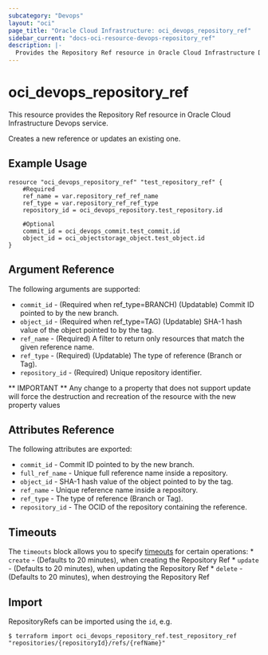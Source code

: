 ```yaml
---
subcategory: "Devops"
layout: "oci"
page_title: "Oracle Cloud Infrastructure: oci_devops_repository_ref"
sidebar_current: "docs-oci-resource-devops-repository_ref"
description: |-
  Provides the Repository Ref resource in Oracle Cloud Infrastructure Devops service
---
```


# oci_devops_repository_ref
This resource provides the Repository Ref resource in Oracle Cloud Infrastructure Devops service.

Creates a new reference or updates an existing one.


## Example Usage

```hcl
resource "oci_devops_repository_ref" "test_repository_ref" {
	#Required
	ref_name = var.repository_ref_ref_name
	ref_type = var.repository_ref_ref_type
	repository_id = oci_devops_repository.test_repository.id

	#Optional
	commit_id = oci_devops_commit.test_commit.id
	object_id = oci_objectstorage_object.test_object.id
}
```

## Argument Reference

The following arguments are supported:

* `commit_id` - (Required when ref_type=BRANCH) (Updatable) Commit ID pointed to by the new branch.
* `object_id` - (Required when ref_type=TAG) (Updatable) SHA-1 hash value of the object pointed to by the tag.
* `ref_name` - (Required) A filter to return only resources that match the given reference name.
* `ref_type` - (Required) (Updatable) The type of reference (Branch or Tag).
* `repository_id` - (Required) Unique repository identifier.


** IMPORTANT **
Any change to a property that does not support update will force the destruction and recreation of the resource with the new property values

## Attributes Reference

The following attributes are exported:

* `commit_id` - Commit ID pointed to by the new branch.
* `full_ref_name` - Unique full reference name inside a repository.
* `object_id` - SHA-1 hash value of the object pointed to by the tag.
* `ref_name` - Unique reference name inside a repository.
* `ref_type` - The type of reference (Branch or Tag).
* `repository_id` - The OCID of the repository containing the reference.

## Timeouts

The `timeouts` block allows you to specify [timeouts](https://registry.terraform.io/providers/hashicorp/oci/latest/docs/guides/changing_timeouts) for certain operations:
	* `create` - (Defaults to 20 minutes), when creating the Repository Ref
	* `update` - (Defaults to 20 minutes), when updating the Repository Ref
	* `delete` - (Defaults to 20 minutes), when destroying the Repository Ref


## Import

RepositoryRefs can be imported using the `id`, e.g.

```
$ terraform import oci_devops_repository_ref.test_repository_ref "repositories/{repositoryId}/refs/{refName}" 
```

